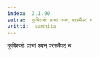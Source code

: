 ```yaml
---
index:  3.1.90
sutra:  कुषिरजोः प्राचां श्यन् परस्मैपदं च
vritti:  samhita 
---
```


कुषिरजोः प्राचां श्यन् परस्मैपदं च

